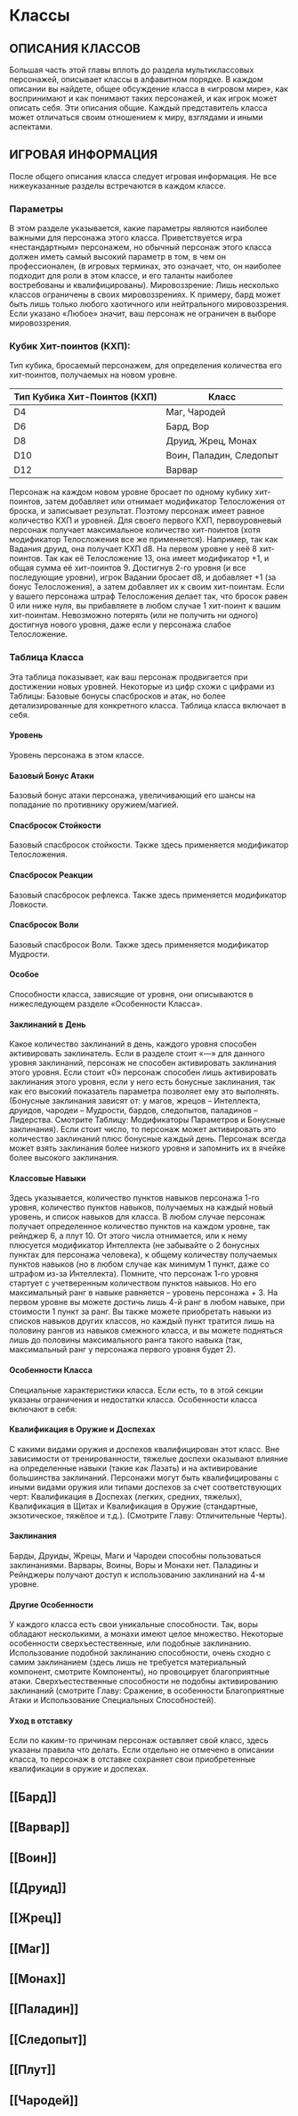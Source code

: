 # Классы

## ОПИСАНИЯ КЛАССОВ

Большая часть этой главы вплоть до раздела мультиклассовых персонажей, описывает классы в алфавитном порядке. В каждом описании вы найдете, общее обсуждение класса в «игровом мире», как воспринимают и как понимают таких персонажей, и как игрок может описать себя. Эти описания общие. Каждый представитель класса может отличаться своим отношением к миру, взглядами и иными аспектами.

## ИГРОВАЯ ИНФОРМАЦИЯ

После общего описания класса следует игровая информация. Не все нижеуказанные разделы встречаются в каждом классе.

### Параметры
В этом разделе указывается, какие параметры являются наиболее важными для персонажа этого класса. Приветствуется игра «нестандартным» персонажем, но обычный персонаж этого класса должен иметь самый высокий параметр в том, в чем он профессионален, (в игровых терминах, это означает, что, он наиболее подходит для роли в этом классе, и его таланты наиболее востребованы и квалифицированы). Мировоззрение: Лишь несколько классов ограничены в своих мировоззрениях. К примеру, бард может быть лишь только любого хаотичного или нейтрального мировоззрения. Если указано «Любое» значит, ваш персонаж не ограничен в выборе мировоззрения.

### Кубик Хит-поинтов (КХП):
Тип кубика, бросаемый персонажем, для определения количества его хит-поинтов, получаемых на новом уровне.

| Тип Кубика Хит-Поинтов (КХП) | Класс                   |
| ---------------------------- | ----------------------- |
| D4                           | Маг, Чародей            |
| D6                           | Бард, Вор               |
| D8                           | Друид, Жрец, Монах      |
| D10                          | Воин, Паладин, Следопыт |
| D12                          | Варвар                  |

Персонаж на каждом новом уровне бросает по одному кубику хит-поинтов, затем добавляет или отнимает модификатор Телосложения от броска, и записывает результат. Поэтому персонаж имеет равное количество КХП и уровней. Для своего первого КХП, первоуровневый персонаж получает максимальное количество хит-поинтов (хотя модификатор Телосложения все же применяется). Например, так как Вадания друид, она получает КХП d8. На первом уровне у неё 8 хит-поинтов. Так как её Телосложение 13, она имеет модификатор +1, и общая сумма её хит-поинтов 9. Достигнув 2-го уровня (и все последующие уровни), игрок Вадании бросает d8, и добавляет +1 (за бонус Телосложения), а затем добавляет их к своим хит-поинтам. Если у вашего персонажа штраф Телосложения делает так, что бросок равен 0 или ниже нуля, вы прибавляете в любом случае 1 хит-поинт к вашим хит-поинтам. Невозможно потерять (или не получить ни одного) достигнув нового уровня, даже если у персонажа слабое Телосложение.

### Таблица Класса
Эта таблица показывает, как ваш персонаж продвигается при достижении новых уровней. Некоторые из цифр схожи с цифрами из Таблицы: Базовые бонусы спасбросков и атак, но более детализированные для конкретного класса. Таблица класса включает в себя.

#### Уровень
Уровень персонажа в этом классе.

#### Базовый Бонус Атаки
Базовый бонус атаки персонажа, увеличивающий его шансы на попадание по противнику оружием/магией.

#### Спасбросок Стойкости
Базовый спасбросок стойкости. Также здесь применяется модификатор Телосложения.

#### Спасбросок Реакции
Базовый спасбросок рефлекса. Также здесь применяется модификатор Ловкости.

#### Спасбросок Воли
Базовый спасбросок Воли. Также здесь применяется модификатор Мудрости.

#### Особое
Способности класса, зависящие от уровня, они описываются в нижеследующем разделе «Особенности Класса».

#### Заклинаний в День
Какое количество заклинаний в день, каждого уровня способен активировать заклинатель. Если в разделе стоит «—» для данного уровня заклинаний, персонаж не способен активировать заклинания этого уровня. Если стоит «0» персонаж способен лишь активировать заклинания этого уровня, если у него есть бонусные заклинания, так как его высокий показатель параметра позволяет ему это выполнять. (Бонусные заклинания зависят от: у магов, жрецов – Интеллекта, друидов, чародеи – Мудрости, бардов, следопытов, паладинов – Лидерства. Смотрите Таблицу: Модификаторы Параметров и Бонусные заклинания). Если стоит число, то персонаж может активировать это количество заклинаний плюс бонусные каждый день. Персонаж всегда может взять заклинания более низкого уровня и запомнить их в ячейке более высокого заклинания.

#### Классовые Навыки
Здесь указывается, количество пунктов навыков персонажа 1-го уровня, количество пунктов навыков, получаемых на каждый новый уровень, и список навыков для класса. В любом случае персонаж получает определенное количество пунктов на каждом уровне, так рейнджер 6, а плут 10. От этого числа отнимается, или к нему плюсуется модификатор Интеллекта (не забывайте о 2 бонусных пунктах для персонажа человека), к общему количеству получаемых пунктов навыков (но в любом случае как минимум 1 пункт, даже со штрафом из-за Интеллекта). Помните, что персонаж 1-го уровня стартует с учетверенным количеством пунктов навыков. Но его максимальный ранг в навыке равняется – уровень персонажа + 3. На первом уровне вы можете достичь лишь 4-й ранг в любом навыке, при стоимости 1 пункт за ранг. Вы также можете приобретать навыки из списков навыков других классов, но каждый пункт тратится лишь на половину рангов из навыков смежного класса, и вы можете подняться лишь до половины максимального ранга такого навыка (так, максимальный ранг у персонажа первого уровня будет 2).

#### Особенности Класса
Специальные характеристики класса. Если есть, то в этой секции указаны ограничения и недостатки класса. Особенности класса включают в себя:

#### Квалификация в Оружие и Доспехах
С какими видами оружия и доспехов квалифицирован этот класс. Вне зависимости от тренированности, тяжелые доспехи оказывают влияние на определенные навыки (такие как Лазать) и на активирование большинства заклинаний. Персонажи могут быть квалифицированы с иными видами оружия или типами доспехов за счет соответствующих черт: Квалификация в Доспехах (легких, средних, тяжелых), Квалификация в Щитах и Квалификация в Оружие (стандартные, экзотическое, тяжёлое и т.д.). (Смотрите Главу: Отличительные Черты).

#### Заклинания
Барды, Друиды, Жрецы, Маги и Чародеи способны пользоваться заклинаниями. Варвары, Воины, Воры и Монахи нет. Паладины и Рейнджеры получают доступ к использованию заклинаний на 4-м уровне.

#### Другие Особенности
У каждого класса есть свои уникальные способности. Так, воры обладают несколькими, а монахи имеют целое множество. Некоторые особенности сверхъестественные, или подобные заклинанию. Использование подобной заклинанию способности, очень сходно с самим заклинанием (здесь лишь не требуется материальный компонент, смотрите Компоненты), но провоцирует благоприятные атаки. Сверхъестественные способности не подобны активированию заклинаний (смотрите Главу: Сражение, в особенности Благоприятные Атаки и Использование Специальных Способностей).

#### Уход в отставку
Если по каким-то причинам персонаж оставляет свой класс, здесь указаны правила что делать. Если отдельно не отмечено в описании класса, то персонаж в отставке сохраняет свои приобретенные квалификации в оружие и доспехах.


## [[Бард]]
## [[Варвар]]
## [[Воин]]
## [[Друид]]
## [[Жрец]]
## [[Маг]]
## [[Монах]]
## [[Паладин]]
## [[Следопыт]]
## [[Плут]]
## [[Чародей]]
